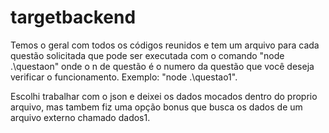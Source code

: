 # targetbackend

Temos o geral com todos os códigos reunidos e tem um arquivo para cada questão solicitada que pode ser executada com o comando "node .\questaon" onde o n de questão é o numero da questão que você deseja verificar o funcionamento. Exemplo: "node .\questao1".

Escolhi trabalhar com o json e deixei os dados mocados dentro do proprio arquivo, mas tambem fiz uma opção bonus que busca os dados de um arquivo externo chamado dados1.